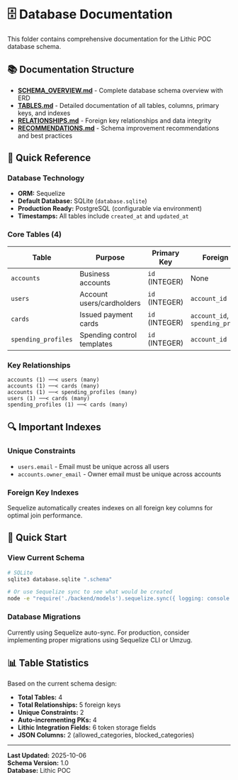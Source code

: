 # 🗄️ Database Documentation

This folder contains comprehensive documentation for the Lithic POC database schema.

## 📚 Documentation Structure

- **[SCHEMA_OVERVIEW.md](SCHEMA_OVERVIEW.md)** - Complete database schema overview with ERD
- **[TABLES.md](TABLES.md)** - Detailed documentation of all tables, columns, primary keys, and indexes
- **[RELATIONSHIPS.md](RELATIONSHIPS.md)** - Foreign key relationships and data integrity
- **[RECOMMENDATIONS.md](RECOMMENDATIONS.md)** - Schema improvement recommendations and best practices

## 🎯 Quick Reference

### Database Technology
- **ORM:** Sequelize
- **Default Database:** SQLite (`database.sqlite`)
- **Production Ready:** PostgreSQL (configurable via environment)
- **Timestamps:** All tables include `created_at` and `updated_at`

### Core Tables (4)

| Table | Purpose | Primary Key | Foreign Keys |
|-------|---------|-------------|--------------|
| `accounts` | Business accounts | `id` (INTEGER) | None |
| `users` | Account users/cardholders | `id` (INTEGER) | `account_id` |
| `cards` | Issued payment cards | `id` (INTEGER) | `account_id`, `user_id`, `spending_profile_id` |
| `spending_profiles` | Spending control templates | `id` (INTEGER) | `account_id` |

### Key Relationships

```
accounts (1) ──< users (many)
accounts (1) ──< cards (many)
accounts (1) ──< spending_profiles (many)
users (1) ──< cards (many)
spending_profiles (1) ──< cards (many)
```

## 🔍 Important Indexes

### Unique Constraints
- `users.email` - Email must be unique across all users
- `accounts.owner_email` - Owner email must be unique across accounts

### Foreign Key Indexes
Sequelize automatically creates indexes on all foreign key columns for optimal join performance.

## 🚀 Quick Start

### View Current Schema
```bash
# SQLite
sqlite3 database.sqlite ".schema"

# Or use Sequelize sync to see what would be created
node -e "require('./backend/models').sequelize.sync({ logging: console.log })"
```

### Database Migrations
Currently using Sequelize auto-sync. For production, consider implementing proper migrations using Sequelize CLI or Umzug.

## 📊 Table Statistics

Based on the current schema design:

- **Total Tables:** 4
- **Total Relationships:** 5 foreign keys
- **Unique Constraints:** 2
- **Auto-incrementing PKs:** 4
- **Lithic Integration Fields:** 6 token storage fields
- **JSON Columns:** 2 (allowed_categories, blocked_categories)

---

**Last Updated:** 2025-10-06  
**Schema Version:** 1.0  
**Database:** Lithic POC
